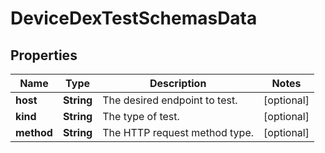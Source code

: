 # DeviceDexTestSchemasData

## Properties
Name | Type | Description | Notes
------------ | ------------- | ------------- | -------------
**host** | **String** | The desired endpoint to test. |  [optional]
**kind** | **String** | The type of test. |  [optional]
**method** | **String** | The HTTP request method type. |  [optional]
